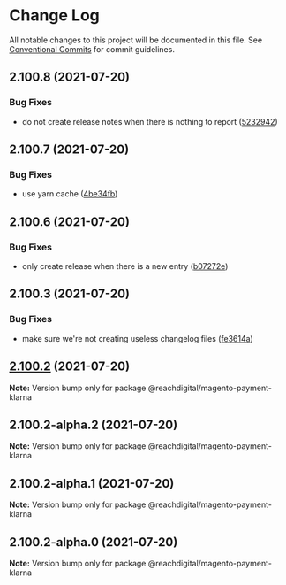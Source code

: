 # Change Log

All notable changes to this project will be documented in this file.
See [Conventional Commits](https://conventionalcommits.org) for commit guidelines.

## 2.100.8 (2021-07-20)


### Bug Fixes

* do not create release notes when there is nothing to report ([5232942](https://github.com/ho-nl/m2-pwa/commit/523294290408f822f40f1f3fec19bbcf825f6526))





## 2.100.7 (2021-07-20)


### Bug Fixes

* use yarn cache ([4be34fb](https://github.com/ho-nl/m2-pwa/commit/4be34fbb56cf528ba346de0cbe2c32d102b9960b))





## 2.100.6 (2021-07-20)


### Bug Fixes

* only create release when there is a new entry ([b07272e](https://github.com/ho-nl/m2-pwa/commit/b07272e4e74ee0bec3677e35ce3ee7e02231971a))





## 2.100.3 (2021-07-20)


### Bug Fixes

* make sure we're not creating useless changelog files ([fe3614a](https://github.com/ho-nl/m2-pwa/commit/fe3614a8480c7f1c68d673da2bb84805112a6643))





## [2.100.2](https://github.com/ho-nl/m2-pwa/compare/@reachdigital/magento-payment-klarna@2.100.2-alpha.2...@reachdigital/magento-payment-klarna@2.100.2) (2021-07-20)

**Note:** Version bump only for package @reachdigital/magento-payment-klarna





## 2.100.2-alpha.2 (2021-07-20)

**Note:** Version bump only for package @reachdigital/magento-payment-klarna





## 2.100.2-alpha.1 (2021-07-20)

**Note:** Version bump only for package @reachdigital/magento-payment-klarna





## 2.100.2-alpha.0 (2021-07-20)

**Note:** Version bump only for package @reachdigital/magento-payment-klarna
